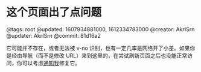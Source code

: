 # 这个页面出了点问题

@tags: root
@updated: 1607934881000, 1612334783000
@creator: AkrISrn
@updater: AkrISrn
@commit: 81d16a2

它可能并不存在，或者无法被 v-no 识别，也有一定几率是网络开了小差。如果你是经由导航（而不是修改 URL）来到这里的，在尝试刷新页面之后也没能正常访问，你可以考虑[通知我](https://github.com/akrisrn/v-no-doc/issues/new)修复它。
